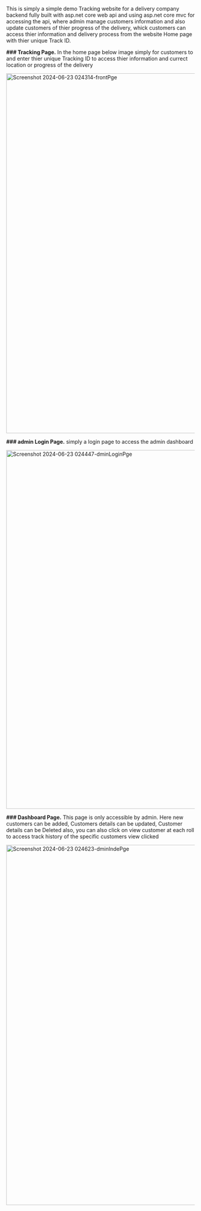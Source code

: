 This is simply a simple demo Tracking website for a delivery company backend fully built with asp.net core web api and using asp.net core mvc for accessing the api, 
where admin manage customers information and also update customers of thier progress of the delivery, whick customers can access thier information and delivery process from 
the website Home page with thier unique Track ID.

**### Tracking Page.**
In the home page below image simply for customers to and enter thier unique Tracking ID to access thier information and currect location or progress of the delivery

<img width="959" alt="Screenshot 2024-06-23 024314-frontPge" src="https://github.com/Jay-code12/TrackingWebsite/assets/146625558/52e86ce8-a6e0-4604-b3ba-d36467f71585">


**### admin Login Page.**
simply a login page to access the admin dashboard

<img width="956" alt="Screenshot 2024-06-23 024447-dminLoginPge" src="https://github.com/Jay-code12/TrackingWebsite/assets/146625558/c25afd13-dd6d-4166-ad54-a4fc56dc4a31">


**### Dashboard Page.**
This page is only accessible by admin. Here new customers can be added, Customers details can be updated, Customer details can be Deleted also, you can also click on view customer
at each roll to access track history of the specific customers view clicked

<img width="960" alt="Screenshot 2024-06-23 024623-dminIndePge" src="https://github.com/Jay-code12/TrackingWebsite/assets/146625558/7bf87b2d-a3cc-465b-b3ee-9037e0ed7aff">
